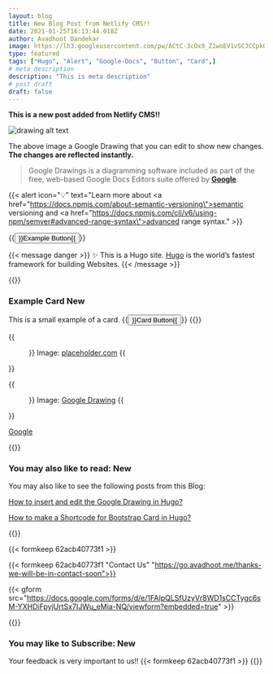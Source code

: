 ```yaml
---
layout: blog
title: New Blog Post from Netlify CMS!!
date: 2021-01-25T16:13:44.018Z
author: Avadhoot Dandekar
image: https://lh3.googleusercontent.com/pw/ACtC-3cOx9_Z1woEV1vSCJCCpkQQ9-iY39f1GAYrKzpJ1qyzx2JC4ZSZasKlzHEafR40Lvw0DnJ8nwVwcY2pmqXJP69Wyf6Ls3mgIzlfzHRAf-SKIniJ8mZ-GbEQJ6wToC4yRgOBPNJBSs_WLF9GwMvYBix57g=w800-h500-no
type: featured
tags: ["Hugo", "Alert", "Google-Docs", "Button", "Card",]
# meta description
description: "This is meta description"
# post draft
draft: false
---
```

**This is a new post added from Netlify CMS!!**

![drawing alt text](https://docs.google.com/drawings/d/1m5MX9pPRsB4XjpcVC5tfECaJwCRAAWT-VoTQtDHTVrU/export/png)

The above image a Google Drawing that you can edit to show new changes. **The changes are reflected instantly.**

> Google Drawings is a diagramming software included as part of the free, web-based Google Docs Editors suite offered by **[Google](https://g.co/kgs/kVZimY)**.

{{< alert icon="💡" text="Learn more about <a href=\"https://docs.npmjs.com/about-semantic-versioning\">semantic versioning</a> and <a href=\"https://docs.npmjs.com/cli/v6/using-npm/semver#advanced-range-syntax\">advanced range syntax</a>." >}}

{{<button class="button button-outline-primary btn-lg mt-4 mb-4" href="https://www.google.com/" target="_blank">}}Example Button{{</button>}}

{{< message danger >}}
✨ This is a Hugo site. <a href="https://gohugo.io/" target="_blank">Hugo</a> is the world’s fastest framework for building Websites.
{{< /message >}}

{{<card class="shadow" markdownify="true">}}
### Example Card <span class="badge badge-secondary">New</span>
This is a small <span class="badge badge-primary">example</span> of a card.
{{<button class="button button-outline-primary btn-lg mt-4 mb-4" href="https://www.google.com/" target="_blank">}}Card Button{{</button>}}
{{</card>}}

{{<figure src="https://via.placeholder.com/720x480">}}
Image: [placeholder.com](https://placeholder.com)
{{</figure>}}

{{<figure src="https://docs.google.com/drawings/d/1m5MX9pPRsB4XjpcVC5tfECaJwCRAAWT-VoTQtDHTVrU/export/png">}}
Image: [Google Drawing](https://docs.google.com)
{{</figure>}}

<a href="https://www.google.com/" target="_blank">Google</a>

{{<card class="shadow" markdownify="true">}}
### You may also like to read: <span class="badge badge-success">New</span>
You may also like to see the following <span class="badge badge-primary">posts</span> from this Blog:
<p><a href="https://go.avadhoot.me/blog/2021-03-26-how-to-insert-and-edit-the-google-drawing/" target="_blank">How to insert and edit the Google Drawing in Hugo?</a></p>
<p><a href="https://go.avadhoot.me/blog/2021-01-25-new-blog-post-from-netlify-cms/" target="_blank">How to make a Shortcode for Bootstrap Card in Hugo?</a></p>
{{</card>}}

{{< formkeep 62acb40773f1 >}}

{{< formkeep 62acb40773f1 "Contact Us" "https://go.avadhoot.me/thanks-we-will-be-in-contact-soon">}}

{{< gform src="https://docs.google.com/forms/d/e/1FAIpQLSfUzyVr8WD1sCCTygc6sM-YXHDiFpyjUrtSx7IJWu_eMia-NQ/viewform?embedded=true" >}}

{{<card class="shadow" markdownify="true">}}
### You may like to Subscribe: <span class="badge badge-success">New</span>
Your feedback is very <span class="badge badge-primary">important</span> to us!!
{{< formkeep 62acb40773f1 >}}
{{</card>}}